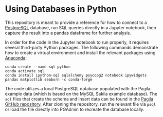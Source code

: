 # Using Databases in Python

This repository is meant to provide a reference for how to connect to a [PostgreSQL](https://www.postgresql.org/) database, run SQL queries directly in a Jupyter notebook, then capture the result into a pandas dataframe for further analysis.

In order for the code in the Jupyter notebook to run properly, it requires several third-party Python packages. The following commands demonstrate how to create a virtual environment and install the relevant packages using [Anaconda](https://www.anaconda.com/):


```shell
conda create --name sql python
conda activate sql
conda install ipython-sql sqlalchemy psycopg2 notebook ipywidgets pandas matplotlib seaborn -c conda-forge
```

The code utilizes a local PostgreSQL database populated with the Pagila example data (which is based on the MySQL Sakila example database). The `sql` files that create the schema and insert data can be found in the [Pagila GitHub repository](https://github.com/devrimgunduz/pagila). After cloning the repository, run the relevant file via `psql` or load the file directly into PGAdmin to recreate the database locally.

<!--
TODO:
- Connect to DB in various ways (%sql, sqlalchemy)
- Create visualizations

-->
